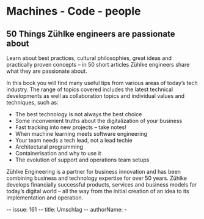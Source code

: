 # Machines - Code - people
## 50 Things Zühlke engineers are passionate about

Learn about best practices, cultural philosophies, great ideas and practically proven concepts – in 50 short articles Zühlke engineers share what they are passionate about.

In this book you will find many useful tips from various areas of today’s tech industry. The range of topics covered includes the latest technical developments as well as collaboration topics and individual values and techniques, such as:

* The best technology is not always the best choice
* Some inconvenient truths about the digitalization of your business
* Fast tracking into new projects – take notes!
* When machine learning meets software engineering
* Your team needs a tech lead, not a lead techie
* Architectural programming
* Containerisation and why to use it
* The evolution of support and operations team setups

Zühlke Engineering is a partner for business innovation and has been combining business and technology expertise for over 50 years. Zühlke develops financially successful products, services and business models for today’s digital world – all the way from the initial creation of an idea to its implementation and operation. 



-- issue: 161
-- title: Umschlag
-- authorName: -